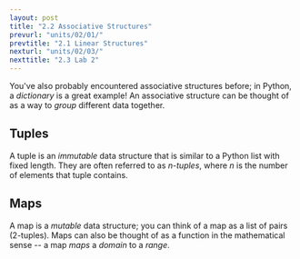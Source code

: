 ```yaml
---
layout: post
title: "2.2 Associative Structures"
prevurl: "units/02/01/"
prevtitle: "2.1 Linear Structures"
nexturl: "units/02/03/"
nexttitle: "2.3 Lab 2"
---
```

You've also probably encountered associative structures before; in Python, a *dictionary* is a great example! An associative structure can be thought of as a way to *group* different data together.

## Tuples
A tuple is an *immutable* data structure that is similar to a Python list with fixed length. They are often referred to as *n-tuples*, where *n* is the number of elements that tuple contains.

## Maps
A map is a *mutable* data structure; you can think of a map as a list of pairs (2-tuples). Maps can also be thought of as a function in the mathematical sense -- a map *maps* a *domain* to a *range*.